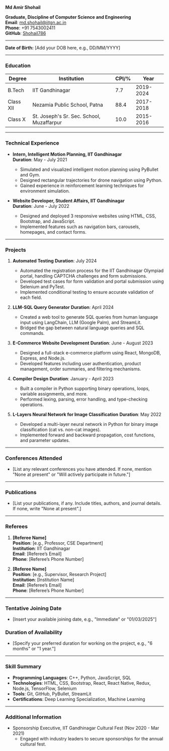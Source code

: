 **Md Amir Shohail**

**Graduate, Discipline of Computer Science and Engineering**  
**Email**: md.shohail@iitgn.ac.in  
**Phone**: +91 7543002411  
**GitHub**: [Shohail786](https://github.com/Shohail786)  

---

**Date of Birth:** [Add your DOB here, e.g., DD/MM/YYYY]

---

### **Education**

| Degree             | Institution                   | CPI/% | Year       |
|--------------------|-------------------------------|-------|------------|
| B.Tech             | IIT Gandhinagar              | 7.7   | 2019-2024  |
| Class XII          | Nezamia Public School, Patna | 88.4  | 2017-2018  |
| Class X            | St. Joseph's Sr. Sec. School, Muzaffarpur | 10.0  | 2015-2016  |

---

### **Technical Experience**

- **Intern, Intelligent Motion Planning, IIT Gandhinagar**  
  **Duration**: May - July 2021  
  - Simulated and visualized intelligent motion planning using PyBullet and Gym.
  - Designed rectangular trajectories for drone navigation using Python.
  - Gained experience in reinforcement learning techniques for environment simulation.

- **Website Developer, Student Affairs, IIT Gandhinagar**  
  **Duration**: June - July 2022  
  - Designed and deployed 3 responsive websites using HTML, CSS, Bootstrap, and JavaScript.
  - Implemented features such as navigation bars, carousels, homepages, and contact forms.

---

### **Projects**

1. **Automated Testing**
   **Duration**: July 2024  
   - Automated the registration process for the IIT Gandhinagar Olympiad portal, handling CAPTCHA challenges and form submissions.
   - Developed test cases for form validation and portal submission using Selenium and PyTest.
   - Implemented conditional testing to ensure accurate validation of each field.

2. **LLM-SQL Query Generator**
   **Duration**: April 2024  
   - Created a web tool to generate SQL queries from human language input using LangChain, LLM (Google Palm), and StreamLit.
   - Bridged the gap between natural language queries and SQL commands.

3. **E-Commerce Website Development**
   **Duration**: June - August 2023  
   - Designed a full-stack e-commerce platform using React, MongoDB, Express, and Node.js.
   - Developed features including user authentication, product management, order summaries, and filtering mechanisms.

4. **Compiler Design**
   **Duration**: January - April 2023  
   - Built a compiler in Python supporting binary operations, loops, variable assignments, and more.
   - Performed lexing, parsing, error handling, and type-checking operations.

5. **L-Layers Neural Network for Image Classification**
   **Duration**: May 2022  
   - Developed a multi-layer neural network in Python for binary image classification (cat vs. non-cat images).
   - Implemented forward and backward propagation, cost functions, and parameter updates.

---

### **Conferences Attended**
- [List any relevant conferences you have attended. If none, mention "None at present" or "Will actively participate in future."]

---

### **Publications**
- [List your publications, if any. Include titles, authors, and journal details. If none, write "None at present".]

---

### **Referees**

1. **[Referee Name]**  
   **Position**: [e.g., Professor, CSE Department]  
   **Institution**: IIT Gandhinagar  
   **Email**: [Referee’s Email]  
   **Phone**: [Referee’s Phone Number]  

2. **[Referee Name]**  
   **Position**: [e.g., Supervisor, Research Project]  
   **Institution**: [Institution Name]  
   **Email**: [Referee’s Email]  
   **Phone**: [Referee’s Phone Number]  

---

### **Tentative Joining Date**
- [Insert your available joining date, e.g., "Immediate" or "01/03/2025"]

### **Duration of Availability**
- [Specify your preferred duration for working on the project, e.g., "6 months" or "1 year."]

---

### **Skill Summary**

- **Programming Languages**: C++, Python, JavaScript, SQL  
- **Technologies**: HTML, CSS, Bootstrap, React, React Native, Redux, Node.js, TensorFlow, Selenium  
- **Tools**: Git, GitHub, PyBullet, StreamLit  
- **Certifications**: Deep Learning Specialization, Machine Learning  

---

### **Additional Information**
- Sponsorship Executive, IIT Gandhinagar Cultural Fest (Nov 2020 - Mar 2021)  
  - Engaged with industry leaders to secure sponsorships for the annual cultural fest.

